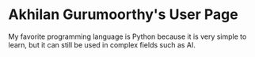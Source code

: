# Akhilan Gurumoorthy's User Page

My favorite programming language is Python because it is very simple to learn, but it can still be used in complex fields such as AI.